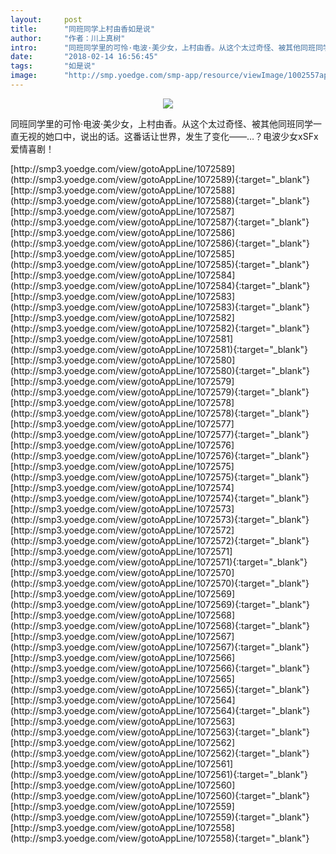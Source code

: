 ```yaml
---
layout:     post
title:      "同班同学上村由香如是说"
author:     "作者：川上真树"
intro:      "同班同学里的可怜·电波·美少女，上村由香。从这个太过奇怪、被其他同班同学一直无视的她口中，说出的话。这番话让世界，发生了变化——…？电波少女xSFx爱情喜剧！"
date:       "2018-02-14 16:56:45"
tags:       "如是说"
image:      "http://smp.yoedge.com/smp-app/resource/viewImage/1002557appline.png"
---
```

<div style="text-align: center">
<p><img src="http://smp.yoedge.com/smp-app/resource/viewImage/1002557appline.png"/></p>
</div>
<p class="post-meta">
<span>同班同学里的可怜·电波·美少女，上村由香。从这个太过奇怪、被其他同班同学一直无视的她口中，说出的话。这番话让世界，发生了变化——…？电波少女xSFx爱情喜剧！</span>
</p>
[http://smp3.yoedge.com/view/gotoAppLine/1072589](http://smp3.yoedge.com/view/gotoAppLine/1072589){:target="_blank"}
[http://smp3.yoedge.com/view/gotoAppLine/1072588](http://smp3.yoedge.com/view/gotoAppLine/1072588){:target="_blank"}
[http://smp3.yoedge.com/view/gotoAppLine/1072587](http://smp3.yoedge.com/view/gotoAppLine/1072587){:target="_blank"}
[http://smp3.yoedge.com/view/gotoAppLine/1072586](http://smp3.yoedge.com/view/gotoAppLine/1072586){:target="_blank"}
[http://smp3.yoedge.com/view/gotoAppLine/1072585](http://smp3.yoedge.com/view/gotoAppLine/1072585){:target="_blank"}
[http://smp3.yoedge.com/view/gotoAppLine/1072584](http://smp3.yoedge.com/view/gotoAppLine/1072584){:target="_blank"}
[http://smp3.yoedge.com/view/gotoAppLine/1072583](http://smp3.yoedge.com/view/gotoAppLine/1072583){:target="_blank"}
[http://smp3.yoedge.com/view/gotoAppLine/1072582](http://smp3.yoedge.com/view/gotoAppLine/1072582){:target="_blank"}
[http://smp3.yoedge.com/view/gotoAppLine/1072581](http://smp3.yoedge.com/view/gotoAppLine/1072581){:target="_blank"}
[http://smp3.yoedge.com/view/gotoAppLine/1072580](http://smp3.yoedge.com/view/gotoAppLine/1072580){:target="_blank"}
[http://smp3.yoedge.com/view/gotoAppLine/1072579](http://smp3.yoedge.com/view/gotoAppLine/1072579){:target="_blank"}
[http://smp3.yoedge.com/view/gotoAppLine/1072578](http://smp3.yoedge.com/view/gotoAppLine/1072578){:target="_blank"}
[http://smp3.yoedge.com/view/gotoAppLine/1072577](http://smp3.yoedge.com/view/gotoAppLine/1072577){:target="_blank"}
[http://smp3.yoedge.com/view/gotoAppLine/1072576](http://smp3.yoedge.com/view/gotoAppLine/1072576){:target="_blank"}
[http://smp3.yoedge.com/view/gotoAppLine/1072575](http://smp3.yoedge.com/view/gotoAppLine/1072575){:target="_blank"}
[http://smp3.yoedge.com/view/gotoAppLine/1072574](http://smp3.yoedge.com/view/gotoAppLine/1072574){:target="_blank"}
[http://smp3.yoedge.com/view/gotoAppLine/1072573](http://smp3.yoedge.com/view/gotoAppLine/1072573){:target="_blank"}
[http://smp3.yoedge.com/view/gotoAppLine/1072572](http://smp3.yoedge.com/view/gotoAppLine/1072572){:target="_blank"}
[http://smp3.yoedge.com/view/gotoAppLine/1072571](http://smp3.yoedge.com/view/gotoAppLine/1072571){:target="_blank"}
[http://smp3.yoedge.com/view/gotoAppLine/1072570](http://smp3.yoedge.com/view/gotoAppLine/1072570){:target="_blank"}
[http://smp3.yoedge.com/view/gotoAppLine/1072569](http://smp3.yoedge.com/view/gotoAppLine/1072569){:target="_blank"}
[http://smp3.yoedge.com/view/gotoAppLine/1072568](http://smp3.yoedge.com/view/gotoAppLine/1072568){:target="_blank"}
[http://smp3.yoedge.com/view/gotoAppLine/1072567](http://smp3.yoedge.com/view/gotoAppLine/1072567){:target="_blank"}
[http://smp3.yoedge.com/view/gotoAppLine/1072566](http://smp3.yoedge.com/view/gotoAppLine/1072566){:target="_blank"}
[http://smp3.yoedge.com/view/gotoAppLine/1072565](http://smp3.yoedge.com/view/gotoAppLine/1072565){:target="_blank"}
[http://smp3.yoedge.com/view/gotoAppLine/1072564](http://smp3.yoedge.com/view/gotoAppLine/1072564){:target="_blank"}
[http://smp3.yoedge.com/view/gotoAppLine/1072563](http://smp3.yoedge.com/view/gotoAppLine/1072563){:target="_blank"}
[http://smp3.yoedge.com/view/gotoAppLine/1072562](http://smp3.yoedge.com/view/gotoAppLine/1072562){:target="_blank"}
[http://smp3.yoedge.com/view/gotoAppLine/1072561](http://smp3.yoedge.com/view/gotoAppLine/1072561){:target="_blank"}
[http://smp3.yoedge.com/view/gotoAppLine/1072560](http://smp3.yoedge.com/view/gotoAppLine/1072560){:target="_blank"}
[http://smp3.yoedge.com/view/gotoAppLine/1072559](http://smp3.yoedge.com/view/gotoAppLine/1072559){:target="_blank"}
[http://smp3.yoedge.com/view/gotoAppLine/1072558](http://smp3.yoedge.com/view/gotoAppLine/1072558){:target="_blank"}


